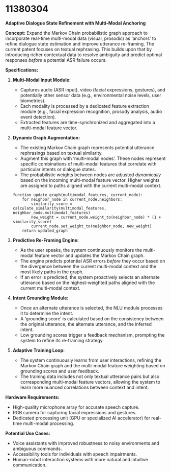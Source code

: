 # 11380304

**Adaptive Dialogue State Refinement with Multi-Modal Anchoring**

**Concept:** Expand the Markov Chain probabilistic graph approach to incorporate real-time multi-modal data (visual, prosodic) as ‘anchors’ to refine dialogue state estimation and improve utterance re-framing. The current patent focuses on textual rephrasing. This builds upon that by introducing richer contextual data to resolve ambiguity and predict optimal responses *before* a potential ASR failure occurs.

**Specifications:**

1.  **Multi-Modal Input Module:**
    *   Captures audio (ASR input), video (facial expressions, gestures), and potentially other sensor data (e.g., environmental noise levels, user biometrics).
    *   Each modality is processed by a dedicated feature extraction module (e.g., facial expression recognition, prosody analysis, audio event detection).
    *   Extracted features are time-synchronized and aggregated into a multi-modal feature vector.

2.  **Dynamic Graph Augmentation:**
    *   The existing Markov Chain graph represents potential utterance rephrasings based on textual similarity.
    *   Augment this graph with ‘multi-modal nodes’. These nodes represent specific combinations of multi-modal features that correlate with particular intents or dialogue states.
    *   The probabilistic weights between nodes are adjusted *dynamically* based on the incoming multi-modal feature vector.  Higher weights are assigned to paths aligned with the current multi-modal context.

    ```pseudocode
    function update_graph(multimodal_features, current_node):
        for neighbor_node in current_node.neighbors:
            similarity_score = calculate_similarity(multimodal_features, neighbor_node.multimodal_features)
            new_weight = current_node.weight_to(neighbor_node) * (1 + similarity_score)
            current_node.set_weight_to(neighbor_node, new_weight)
        return updated_graph
    ```

3.  **Predictive Re-Framing Engine:**
    *   As the user speaks, the system continuously monitors the multi-modal feature vector and updates the Markov Chain graph.
    *   The engine predicts potential ASR errors *before* they occur based on the divergence between the current multi-modal context and the most likely paths in the graph.
    *   If an error is predicted, the system proactively selects an alternate utterance based on the highest-weighted paths aligned with the current multi-modal context.

4.  **Intent Grounding Module:**
    *   Once an alternate utterance is selected, the NLU module processes it to determine the intent.
    *   A ‘grounding score’ is calculated based on the consistency between the original utterance, the alternate utterance, and the inferred intent.
    *   Low grounding scores trigger a feedback mechanism, prompting the system to refine its re-framing strategy.

5.  **Adaptive Training Loop:**
    *   The system continuously learns from user interactions, refining the Markov Chain graph and the multi-modal feature weighting based on grounding scores and user feedback.
    *   The training data includes not only textual utterance pairs but also corresponding multi-modal feature vectors, allowing the system to learn more nuanced correlations between context and intent.

**Hardware Requirements:**

*   High-quality microphone array for accurate speech capture.
*   RGB camera for capturing facial expressions and gestures.
*   Dedicated processing unit (GPU or specialized AI accelerator) for real-time multi-modal processing.

**Potential Use Cases:**

*   Voice assistants with improved robustness to noisy environments and ambiguous commands.
*   Accessibility tools for individuals with speech impairments.
*   Human-robot interaction systems with more natural and intuitive communication.